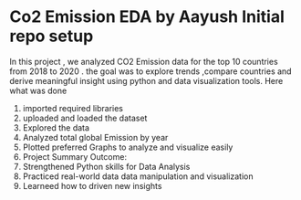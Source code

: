 # Co2 Emission EDA by Aayush Initial repo setup
In this project , we analyzed CO2 Emission data for the top 10 countries from 2018 to 2020 . the goal was to explore trends ,compare countries and derive meaningful insight using python and data visualization tools.
Here what was done 
1. imported required libraries
2. uploaded and loaded the dataset
3. Explored the data
4. Analyzed total global Emission by year
5. Plotted preferred Graphs to analyze and visualize easily
6. Project Summary
Outcome:
1. Strengthened Python skills for Data Analysis
2. Practiced real-world data data manipulation and visualization
3. Learneed how to driven new insights
